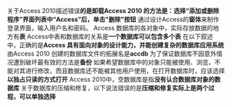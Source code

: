 关于Access 2010描述错误**的是卸载Access 2010 的方法是：选择“添加或删除程序”界面列表中“Access”后，单击"删除"按钮**
通过设计Access的**窗体**来制作登录界面，输入用户名和密码。
Access 数据库的各对象中，实际存放数据的地方有**表**
Access中表和数据库的关系是**一个数据库可以包含多个表**
在以下叙述中，正确的是**Access 具有面向对象的设计能力，并能创建复杂的数据库应用系统**
由Access 2010 创建的数据库文件的拓展名是**accdb**
为了保证数据库不因意外情况遭到破坏最有效的方法是**备份**
如果希望数据库中的对象只能被使用、浏览，不能对其进行修改，而且数据库还不能被其他用户使用，在打开数据库时，应该选择**以独占只读的方式打开**
Access 2010中，空数据库是指**没有认合数据库对象的数据库**
关于数据库的压缩和修复，以下说法错误的是**压缩和修复实际上是两个过程，可以单独选择**
